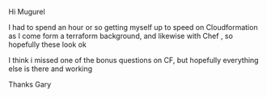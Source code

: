 Hi Mugurel

I had to spend an hour or so  getting myself up to speed on Cloudformation as I come form a terraform background, and likewise with Chef , so hopefully these look ok

I think i missed one of the bonus questions on CF, but hopefully everything else is there and working 

Thanks
Gary

